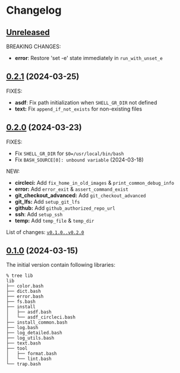 # Changelog

## [Unreleased]

[Unreleased]: https://github.com/rynkowsg/shell-gr/compare/v0.2.1..main

BREAKING CHANGES:

- **error**: Restore 'set -e' state immediately in `run_with_unset_e`

## [0.2.1](https://github.com/rynkowsg/shell-gr/commits/v0.2.1) (2024-03-25)

FIXES:

- **asdf**: Fix path initialization when `SHELL_GR_DIR` not defined
- **text:** Fix `append_if_not_exists` for non-existing files

## [0.2.0](https://github.com/rynkowsg/shell-gr/commits/v0.2.0) (2024-03-23)

FIXES:
- Fix `SHELL_GR_DIR` for `$0=/usr/local/bin/bash`
- Fix `BASH_SOURCE[0]: unbound variable` (2024-03-18)

NEW:
- **circleci:** Add `fix_home_in_old_images` & `print_common_debug_info`
- **error:** Add `error_exit` & `assert_command_exist`
- **git_checkout_advanced:** Add `git_checkout_advanced`
- **git_lfs:** Add `setup_git_lfs`
- **github:** Add `github_authorized_repo_url`
- **ssh**: Add `setup_ssh`
- **temp:** Add `temp_file` & `temp_dir`

List of changes: [`v0.1.0..v0.2.0`](https://github.com/rynkowsg/shell-gr/commit/v0.1.0..v0.2.0)

## [0.1.0](https://github.com/rynkowsg/shell-gr/commits/v0.1.0) (2024-03-15)

The initial version contain following libraries:
```text
% tree lib
lib
├── color.bash
├── dict.bash
├── error.bash
├── fs.bash
├── install
│   ├── asdf.bash
│   └── asdf_circleci.bash
├── install_common.bash
├── log.bash
├── log_detailed.bash
├── log_utils.bash
├── text.bash
├── tool
│   ├── format.bash
│   └── lint.bash
└── trap.bash
```

